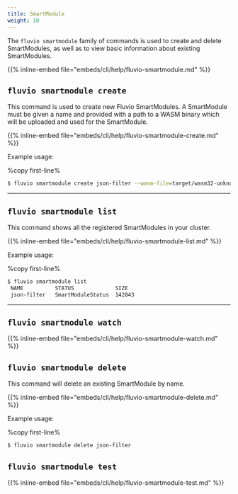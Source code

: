```yaml
---
title: SmartModule
weight: 10
---
```


The `fluvio smartmodule` family of commands is used to create and delete SmartModules,
as well as to view basic information about existing SmartModules.

{{% inline-embed file="embeds/cli/help/fluvio-smartmodule.md" %}}

## `fluvio smartmodule create`

This command is used to create new Fluvio SmartModules. A SmartModule must be given
a name and provided with a path to a WASM binary which will be uploaded and used for
the SmartModule.

{{% inline-embed file="embeds/cli/help/fluvio-smartmodule-create.md" %}}

Example usage:

%copy first-line%
```bash
$ fluvio smartmodule create json-filter --wasm-file=target/wasm32-unknown-unknown/release/json_filter.wasm
```

---

## `fluvio smartmodule list`

This command shows all the registered SmartModules in your cluster.

{{% inline-embed file="embeds/cli/help/fluvio-smartmodule-list.md" %}}

Example usage:

%copy first-line%
```bash
$ fluvio smartmodule list
 NAME          STATUS             SIZE
 json-filter   SmartModuleStatus  142843
```

---

## `fluvio smartmodule watch`
{{% inline-embed file="embeds/cli/help/fluvio-smartmodule-watch.md" %}}

## `fluvio smartmodule delete`

This command will delete an existing SmartModule by name.

{{% inline-embed file="embeds/cli/help/fluvio-smartmodule-delete.md" %}}

Example usage:

%copy first-line%
```bash
$ fluvio smartmodule delete json-filter
```

## `fluvio smartmodule test`
{{% inline-embed file="embeds/cli/help/fluvio-smartmodule-test.md" %}}